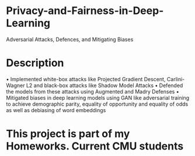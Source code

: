 # Privacy-and-Fairness-in-Deep-Learning
Adversarial Attacks, Defences, and Mitigating Biases
# Description
•	Implemented white-box attacks like Projected Gradient Descent, Carlini-Wagner L2 and black-box attacks like Shadow Model Attacks
•	Defended the models from these attacks using Augmented and Madry Defenses
•	Mitigated biases in deep learning models using GAN like adversarial training to achieve demographic parity, equality of opportunity and equality of odds as well as debiasing of word embeddings 

# This project is part of my Homeworks. Current CMU students



